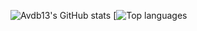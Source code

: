 ![Avdb13's GitHub stats](https://github-readme-stats.vercel.app/api?username=avdb13&show_icons=true&theme=rose_pine)
[![Top languages](https://github-readme-stats.vercel.app/api/top-langs/?username=avdb13&theme=rose_pine)
